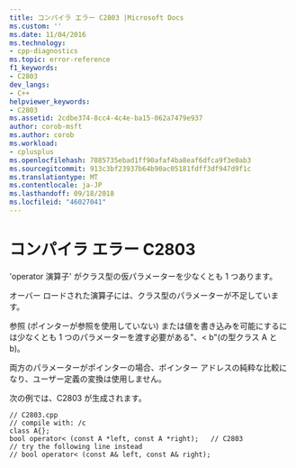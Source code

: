 ```yaml
---
title: コンパイラ エラー C2803 |Microsoft Docs
ms.custom: ''
ms.date: 11/04/2016
ms.technology:
- cpp-diagnostics
ms.topic: error-reference
f1_keywords:
- C2803
dev_langs:
- C++
helpviewer_keywords:
- C2803
ms.assetid: 2cdbe374-8cc4-4c4e-ba15-062a7479e937
author: corob-msft
ms.author: corob
ms.workload:
- cplusplus
ms.openlocfilehash: 7885735ebad1ff90afaf4ba8eaf6dfca9f3e0ab3
ms.sourcegitcommit: 913c3bf23937b64b90ac05181fdff3df947d9f1c
ms.translationtype: MT
ms.contentlocale: ja-JP
ms.lasthandoff: 09/18/2018
ms.locfileid: "46027041"
---
```

# <a name="compiler-error-c2803"></a>コンパイラ エラー C2803

'operator 演算子' がクラス型の仮パラメーターを少なくとも 1 つあります。

オーバー ロードされた演算子には、クラス型のパラメーターが不足しています。

参照 (ポインターが参照を使用していない) または値を書き込みを可能にするには少なくとも 1 つのパラメーターを渡す必要がある"、< b"(の型クラス A と b)。

両方のパラメーターがポインターの場合、ポインター アドレスの純粋な比較になり、ユーザー定義の変換は使用しません。

次の例では、C2803 が生成されます。

```
// C2803.cpp
// compile with: /c
class A{};
bool operator< (const A *left, const A *right);   // C2803
// try the following line instead
// bool operator< (const A& left, const A& right);
```